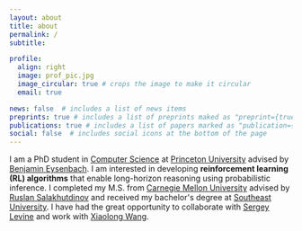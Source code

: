 ```yaml
---
layout: about
title: about
permalink: /
subtitle: 

profile:
  align: right
  image: prof_pic.jpg
  image_circular: true # crops the image to make it circular
  email: true

news: false  # includes a list of news items
preprints: true # includes a list of preprints maked as "preprint={true}"
publications: true # includes a list of papers marked as "publication={true}"
social: false  # includes social icons at the bottom of the page
---
```

I am a PhD student in [Computer Science](https://www.cs.princeton.edu/) at [Princeton University](https://www.princeton.edu/) advised by [Benjamin Eysenbach](https://ben-eysenbach.github.io/). I am interested in developing <b>reinforcement learning (RL) algorithms</b> that enable long-horizon reasoning using probabilistic inference. I completed my M.S. from [Carnegie Mellon University](https://www.cmu.edu/) advised by [Ruslan Salakhutdinov](http://www.cs.cmu.edu/~rsalakhu/) and received my bachelor's degree at [Southeast University](https://www.seu.edu.cn/english/). I have had the great opportunity to collaborate with [Sergey Levine](https://people.eecs.berkeley.edu/~svlevine/) and work with [Xiaolong Wang](https://xiaolonw.github.io/).